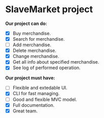 # SlaveMarket project
**Our project can do:**
- [x] Buy merchandise.
- [x] Search for merchandise.
- [ ] Add merchandise.
- [x] Delete merchandise.
- [x] Change merchandise.
- [x] Get all info about specified merchandise.
- [x] See log of performed operation.

**Our project must have:**
- [ ] Flexible and extedable UI.
- [x] CLI for fast managing.
- [ ] Good and flexible MVC model.
- [x] Full documentation.
- [x] Great team.
